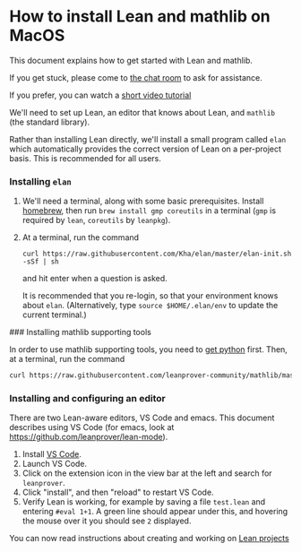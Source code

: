 # How to install Lean and mathlib on MacOS

This document explains how to get started with Lean and mathlib.

If you get stuck, please come to [the chat room](https://leanprover.zulipchat.com/) to ask for
assistance.

If you prefer, you can watch a [short video tutorial](https://www.youtube.com/watch?v=k8U6YOK7c0M)

We'll need to set up Lean, an editor that knows about Lean, and `mathlib` (the standard library).

Rather than installing Lean directly, we'll install a small program called `elan` which
automatically provides the correct version of Lean on a per-project basis. This is recommended for
all users.

### Installing `elan`

1. We'll need a terminal, along with some basic prerequisites.
  Install [homebrew](https://brew.sh/), then run `brew install gmp coreutils` in a terminal
    (`gmp` is required by `lean`, `coreutils` by `leanpkg`).

2. At a terminal, run the command

   `curl https://raw.githubusercontent.com/Kha/elan/master/elan-init.sh -sSf | sh`

   and hit enter when a question is asked.
   
   It is recommended that you re-login, so that your environment knows about `elan`.
   (Alternatively, type `source $HOME/.elan/env` to update the current terminal.)

### Installing mathlib supporting tools

In order to use mathlib supporting tools, you need to [get python](https://www.python.org/downloads/) first.
Then, at a terminal, run the command
  ```bash
  curl https://raw.githubusercontent.com/leanprover-community/mathlib/master/scripts/remote-install-update-mathlib.sh -sSf | bash
  ```

### Installing and configuring an editor

There are two Lean-aware editors, VS Code and emacs.
This document describes using VS Code (for emacs, look at https://github.com/leanprover/lean-mode).

1. Install [VS Code](https://code.visualstudio.com/).
2. Launch VS Code.
3. Click on the extension icon in the view bar at the left
   and search for `leanprover`.
4. Click "install", and then "reload" to restart VS Code.
5. Verify Lean is working, for example by saving a file `test.lean` and entering `#eval 1+1`.
   A green line should appear under this, and hovering the mouse over it you should see `2`
   displayed.

You can now read instructions about creating and working on [Lean projects](project.md)
